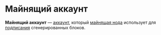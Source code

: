 # Майнящий аккаунт

**Майнящий аккаунт** —  [аккаунт](/ru/blockchain/account.md), который [майнящая нода](/ru/blockchain/node/mining-node.md) использует для [подписания](/ru/blockchain/block/block-signature.md) сгенерированных блоков.

